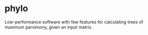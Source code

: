 phylo
=====

Low-performance software with few features for calculating trees of maximum parsimony, given an input matrix.

